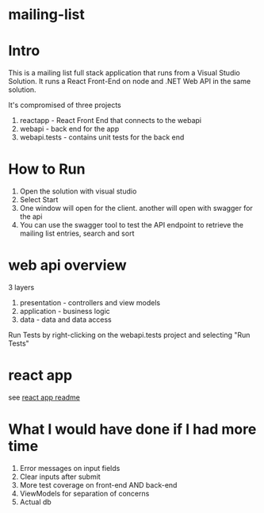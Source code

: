 # mailing-list

# Intro

This is a mailing list full stack application that runs from a Visual Studio Solution. It runs a React Front-End on node and .NET Web API in the same solution.

It's compromised of three projects
1. reactapp - React Front End that connects to the webapi
2. webapi - back end for the app
3. webapi.tests - contains unit tests for the back end

# How to Run

1. Open the solution with visual studio
2. Select Start
3. One window will open for the client. another will open with swagger for the api
4. You can use the swagger tool to test the API endpoint to retrieve the mailing list entries, search and sort

# web api overview
3 layers

1. presentation - controllers and view models
2. application - business logic
3. data - data and data access

Run Tests by right-clicking on the webapi.tests project and selecting "Run Tests"

# react app

see [react app readme](reactapp/README.md)


# What I would have done if I had more time
1. Error messages on input fields
2. Clear inputs after submit
3. More test coverage on front-end AND back-end
4. ViewModels for separation of concerns
4. Actual db